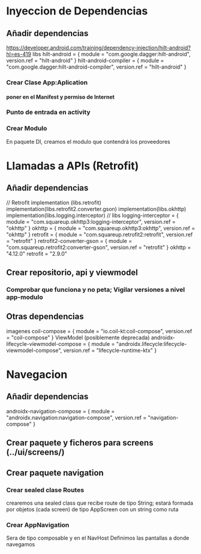 # Inyeccion de Dependencias

## Añadir dependencias

https://developer.android.com/training/dependency-injection/hilt-android?hl=es-419
libs
hilt-android = { module = "com.google.dagger:hilt-android", version.ref = "hilt-android" }
hilt-android-compiler = { module = "com.google.dagger:hilt-android-compiler", version.ref = "hilt-android" }


### Crear Clase App:Aplication

#### poner en el Manifest y permiso de Internet

### Punto de entrada en activity

### Crear Modulo

En paquete DI, creamos el modulo que contendrá los proveedores

# Llamadas a APIs (Retrofit)

## Añadir dependencias
// Retrofit
implementation (libs.retrofit)
implementation(libs.retrofit2.converter.gson)
implementation(libs.okhttp)
implementation(libs.logging.interceptor)
// libs
logging-interceptor = { module = "com.squareup.okhttp3:logging-interceptor", version.ref = "okhttp" }
okhttp = { module = "com.squareup.okhttp3:okhttp", version.ref = "okhttp" }
retrofit = { module = "com.squareup.retrofit2:retrofit", version.ref = "retrofit" }
retrofit2-converter-gson = { module = "com.squareup.retrofit2:converter-gson", version.ref = "retrofit" }
okhttp = "4.12.0"
retrofit = "2.9.0"

## Crear repositorio, api y viewmodel

### Comprobar que funciona y no peta; Vigilar versiones a nivel app-modulo

## Otras dependencias

imagenes
coil-compose = { module = "io.coil-kt:coil-compose", version.ref = "coil-compose" }
ViewModel (posiblemente deprecada)
androidx-lifecycle-viewmodel-compose = { module = "androidx.lifecycle:lifecycle-viewmodel-compose", version.ref = "lifecycle-runtime-ktx" }


# Navegacion

## Añadir dependencias
androidx-navigation-compose = { module = "androidx.navigation:navigation-compose", version.ref = "navigation-compose" }

## Crear paquete y ficheros para screens (../ui/screens/)
## Crear paquete navigation
### Crear sealed clase  Routes
crearemos una sealed class que recibe route de tipo String;
estará formada por objetos (cada screen) de tipo AppScreen con un string como ruta
### Crear AppNavigation
Sera de tipo composable y en el NavHost Definimos las pantallas a donde navegamos